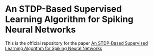 # An STDP-Based Supervised Learning Algorithm for Spiking Neural Networks

This is the official repository for the paper [An STDP-Based Supervised Learning Algorithm for Spiking Neural Networks](https://link.springer.com/chapter/10.1007/978-3-319-70096-0_10)
